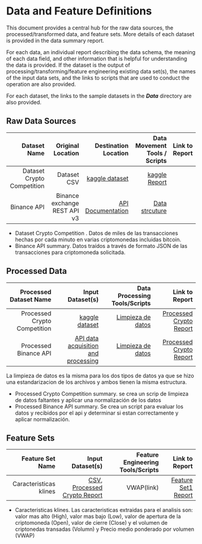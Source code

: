 # Data and Feature Definitions

This document provides a central hub for the raw data sources, the processed/transformed data, and feature sets. More details of each dataset is provided in the data summary report. 

For each data, an individual report describing the data schema, the meaning of each data field, and other information that is helpful for understanding the data is provided. If the dataset is the output of processing/transforming/feature engineering existing data set(s), the names of the input data sets, and the links to scripts that are used to conduct the operation are also provided. 

For each dataset, the links to the sample datasets in the _**Data**_ directory are also provided. 



## Raw Data Sources

| Dataset Name | Original Location   | Destination Location  | Data Movement Tools / Scripts | Link to Report |
| ---:| ---: | ---: | ---: | -----: |
| Dataset Crypto Competition | Dataset CSV | [kaggle dataset](https://www.kaggle.com/cstein06/tutorial-to-the-g-research-crypto-competition/data) | [kaggle Report](https://www.kaggle.com/cstein06/tutorial-to-the-g-research-crypto-competition/notebook)|
| Binance API | Binance exchange REST API v3  |   [API Documentation](https://python-binance.readthedocs.io/en/latest/) | [Data strcuture](https://python-binance.readthedocs.io/en/latest/)|

* Dataset Crypto Competition . Datos de miles de las transacciones hechas por cada minuto en varias criptomonedas incluidas bitcoin.
* Binance API summary. Datos traídos a través de formato JSON de las transacciones para criptomoneda solicitada.

## Processed Data
| Processed Dataset Name | Input Dataset(s)   | Data Processing Tools/Scripts | Link to Report |
| ---:| ---: | ---: | ---: | 
| Processed Crypto Competition  | [kaggle dataset](https://www.kaggle.com/cstein06/tutorial-to-the-g-research-crypto-competition/data) | [Limpieza de datos](/scripts/preprocessing/main.py) | [Processed Crypto Report](/docs/data/data_preprocessing.md)|
| Processed Binance API | [API data acquisition and processing](/scripts/data_acquisition/main.py) |[Limpieza de datos](/scripts/preprocessing/main.py )| [Processed Crypto Report](/docs/data/data_preprocessing.md)| 


La limpieza de datos es la misma para los dos tipos de datos ya que se hizo una estandarizacion de los archivos y ambos tienen la misma estructura.

* Processed Crypto Competition summary. se crea un scrip de limpieza de datos faltantes y aplicar una normalización de los datos
* Processed Binance API summary. Se crea un script para evaluar los datos y recibidos por el api y determinar si estan correctamente y aplicar normalización.


## Feature Sets

| Feature Set Name | Input Dataset(s)   | Feature Engineering Tools/Scripts | Link to Report |
| ---:| ---: | ---: | ---: | 
| Caracteristicas klines| [CSV](https://github.com/deivymg/bitcoin_forecast/blob/master/scripts/data_acquisition/data/preprocess/ultimos_15_minutos.csv), [Processed Crypto Report](/docs/data/data_preprocessing.md) | VWAP(link) | [Feature Set1 Report](https://github.com/deivymg/bitcoin_forecast/blob/master/scripts/data_acquisition/data/preprocess/ultimos_15_minutos.csv)|


* Caracteristicas klines. Las caracteristicas extraidas para el analisis son: valor mas alto (High), valor mas bajo (Low), valor de apertura de la criptomoneda (Open), valor de cierre (Close) y el volumen de criptonedas transadas (Volumn) y Precio medio ponderado por volumen (VWAP)

